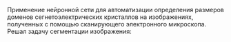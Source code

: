 Применение нейронной сети для автоматизации определения размеров доменов сегнетоэлектрических кристаллов на изображениях, 
полученных с помощью сканирующего электронного микроскопа. 
Решал задачу сегментации изображения:
